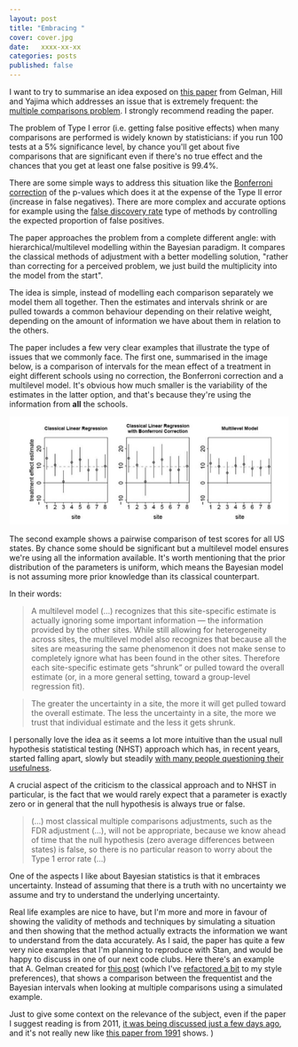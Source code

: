 ```yaml
---
layout: post
title: "Embracing "
cover: cover.jpg
date:   xxxx-xx-xx 
categories: posts
published: false
---
```


I want to try to summarise an idea exposed on [this
paper](http://www.stat.columbia.edu/~gelman/research/published/multiple2f.pdf)
from Gelman,  Hill and Yajima which addresses an issue that is extremely
frequent: the [multiple comparisons
problem](https://en.wikipedia.org/wiki/Multiple_comparisons_problem). I
strongly recommend reading the paper.

The problem of Type I error (i.e. getting false positive effects) when many
comparisons are performed is widely known by statisticians: if you run 100
tests at a 5% significance level, by chance you'll get about five comparisons
that are significant even if there's no true effect and the chances that you
get at least one false positive is 99.4%.

There are some simple ways to address this situation like the [Bonferroni
correction](https://en.wikipedia.org/wiki/Bonferroni_correction) of the
p-values which does it at the expense of the Type II error (increase in false
negatives). There are more complex and accurate options for example using the
[false discovery
rate](https://en.wikipedia.org/wiki/False_discovery_rate#Controlling_procedures)
type of methods by controlling the expected proportion of false positives.

The paper approaches the problem from a complete different angle: with
hierarchical/multilevel modelling within the Bayesian paradigm. It compares the
classical methods of adjustment with a better modelling solution, "rather than
correcting for a perceived problem, we just build the multiplicity into the
model from the start".

The idea is simple, instead of modelling each comparison separately we model
them all together. Then the estimates and intervals shrink or are pulled
towards a common behaviour depending on their relative weight, depending on the
amount of information we have about them in relation to the others.

The paper includes a few very clear examples that illustrate the type of issues
that we commonly face. The first one, summarised in the image below, is a
comparison of intervals for the mean effect of a treatment in eight different
schools using no correction, the Bonferroni correction and a multilevel model.
It's obvious how much smaller is the variability of the estimates in the latter
option, and that's because they're using the information from **all** the
schools.

![gelman image](../images/multi-comparisons.png "Gelman, Hill & Yajima")

The second example shows a pairwise comparison of test scores for all US
states. By chance some should be significant but a multilevel model ensures
we're using all the information available. It's worth mentioning that the prior
distribution of the parameters is uniform, which means the Bayesian model is
not assuming more prior knowledge than its classical counterpart.

In their words:

> A multilevel model (...) recognizes that this site-specific estimate is
> actually ignoring some important information — the information provided by
> the other sites. While still allowing for heterogeneity across sites, the
> multilevel model also recognizes that because all the sites are measuring the
> same phenomenon it does not make sense to completely ignore what has been
> found in the other sites. Therefore each site-specific estimate gets “shrunk”
> or pulled toward the overall estimate (or, in a more general setting, toward
> a group-level regression fit).  

> The greater the uncertainty in a site, the more it will get pulled toward the
> overall estimate. The less the uncertainty in a site, the more we trust that
> individual estimate and the less it gets shrunk.

I personally love the idea as it seems a lot more intuitive than the usual null
hypothesis statistical testing (NHST) approach which has, in recent years,
started falling apart, slowly but steadily
[with many people questioning their
usefulness](http://civilstat.com/2013/01/hypothesis-tests-will-not-answer-your-question/).

A crucial aspect of the criticism to the classical approach and to NHST in
particular, is the fact that we would rarely expect that a parameter is exactly
zero or in general that the null hypothesis is always true or false.

> (...) most classical multiple comparisons adjustments, such as the FDR
> adjustment (...), will not be appropriate, because we know ahead of time that
> the null hypothesis
(zero average differences between states) is false, so there is no particular
reason to worry
about the Type 1 error rate (...)

One of the aspects I like about Bayesian statistics is that it embraces
uncertainty. Instead of assuming that there is a truth with no uncertainty we
assume and try to understand the underlying uncertainty.

Real life examples are nice to have, but I'm more and more in favour of showing
the validity of methods and techniques by simulating a situation and then
showing that the method actually extracts the information we want to understand
from the data accurately. As I said, the paper has quite a few very nice
examples that I'm planning to reproduce with Stan, and would be happy to
discuss in one of our next code clubs. Here there's an example that A. Gelman
created for [this
post](http://andrewgelman.com/2016/08/22/bayesian-inference-completely-solves-the-multiple-comparisons-problem/)
(which I've [refactored a
bit](https://github.com/iwi/multi-comparisons-classical-bayesian/blob/master/multiple_comparison_simulation.R)
to my style preferences), that shows a comparison between the frequentist and
the Bayesian intervals when looking at multiple comparisons using a simulated
example.


Just to give some context on the relevance of the subject, even if the paper I
suggest reading is from 2011, [it was being discussed just a few days
ago](http://andrewgelman.com/2017/07/25/multilevel-modeling-can-cannot/), and
it's not really new like [this paper from
1991](https://errorstatistics.files.wordpress.com/2016/06/greenland-robins-1991-eb-multiple-comp-epidemiol.pdf)
shows.
)


